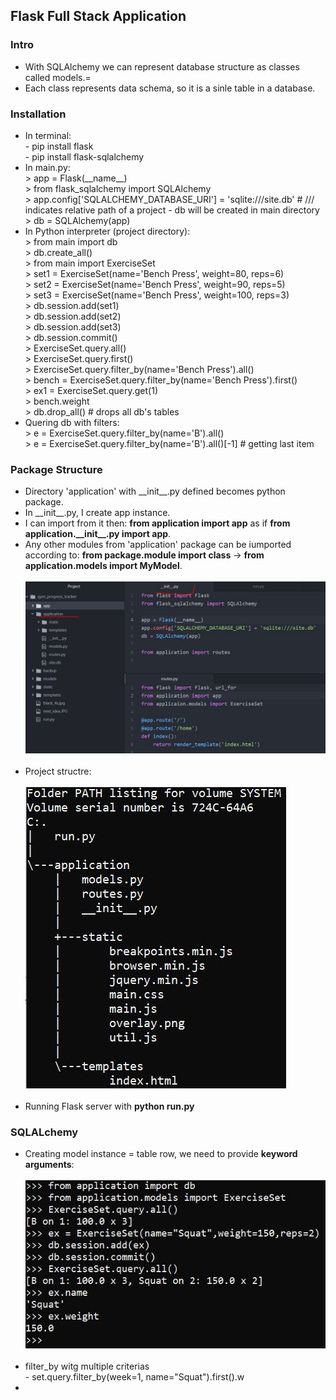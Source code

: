 <h2>Flask Full Stack Application</h2>

<h3>Intro</h3>
<ul>
  <li>With SQLAlchemy we can represent database structure as classes called models.=</li>
  <li>Each class represents data schema, so it is a sinle table in a database.</li>
</ul>


<h3>Installation</h3>
<ul>
  <li>In terminal:
    <br>
    - pip install flask<br>
    - pip install flask-sqlalchemy
  </li>
  <li>In main.py:
    <br>
    > app = Flask(__name__)<br>
    > from flask_sqlalchemy import SQLAlchemy<br>
    > app.config['SQLALCHEMY_DATABASE_URI'] = 'sqlite:///site.db' # /// indicates relative path of a project - db will be created in main directory<br> 
    > db = SQLAlchemy(app)<br>
  </li>
  <li>In Python interpreter (project directory):
    <br>
    > from main import db<br>
    > db.create_all()<br>
    > from main import ExerciseSet<br>
    > set1 = ExerciseSet(name='Bench Press', weight=80, reps=6)<br>
    > set2 = ExerciseSet(name='Bench Press', weight=90, reps=5)<br>
    > set3 = ExerciseSet(name='Bench Press', weight=100, reps=3)<br>
    > db.session.add(set1)<br>
    > db.session.add(set2)<br>
    > db.session.add(set3)<br>
    > db.session.commit()<br>
    > ExerciseSet.query.all()<br>
    > ExerciseSet.query.first()<br>
    > ExerciseSet.query.filter_by(name='Bench Press').all()<br>
    > bench = ExerciseSet.query.filter_by(name='Bench Press').first()<br>
    > ex1 = ExerciseSet.query.get(1)<br>
    > bench.weight<br>
    > db.drop_all() # drops all db's tables
  </li>
  <li>Quering db with filters:
    <br>
    > e = ExerciseSet.query.filter_by(name='B').all()<br>
    > e = ExerciseSet.query.filter_by(name='B').all()[-1] # getting last item<br>
  </li>
</ul>

<h3>Package Structure</h3>
<ul>
  <li>Directory 'application' with __init__.py defined becomes python package.</li>
  <li>In __init__.py, I create app instance.</li>
  <li>I can import from it then: <b>from application import app</b> as if <b>from application.__init__.py import app</b>.</li>
  <li>Any other modules from 'application' package can be iumported according to: <b>from package.module import class</b> -> <b>from application.models import MyModel</b>.</li>
  <br>
  <img src="images/init_app.JPG">
  <br>
  <br>
  <li>Project structre:</li>
  <br>
  <img src="images/tree.JPG">
  <br>
  <br>
  <li>Running Flask server with <b>python run.py</b></li>
</ul>

<h3>SQLALchemy</h3>
<ul>
  <li>Creating model instance = table row, we need to provide <b>keyword arguments</b>:</li>
  <br>
  <img src="images/interpreter.JPG">
  <br>
  <br>
  <li>filter_by witg multiple criterias
    <br>
    - set.query.filter_by(week=1, name="Squat").first().w
  </li>
  <li></li>
</ul>
